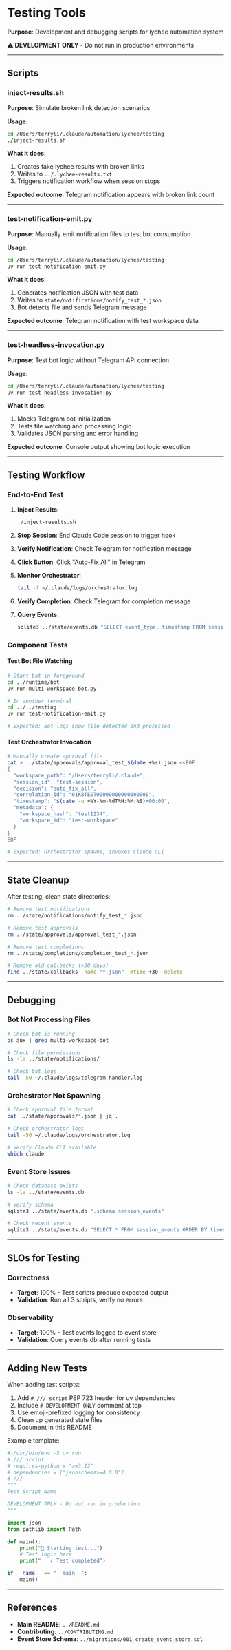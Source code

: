 # Testing Tools

**Purpose**: Development and debugging scripts for lychee automation system

**⚠️ DEVELOPMENT ONLY** - Do not run in production environments

---

## Scripts

### inject-results.sh

**Purpose**: Simulate broken link detection scenarios

**Usage**:

```bash
cd /Users/terryli/.claude/automation/lychee/testing
./inject-results.sh
```

**What it does**:

1. Creates fake lychee results with broken links
1. Writes to `../.lychee-results.txt`
1. Triggers notification workflow when session stops

**Expected outcome**: Telegram notification appears with broken link count

---

### test-notification-emit.py

**Purpose**: Manually emit notification files to test bot consumption

**Usage**:

```bash
cd /Users/terryli/.claude/automation/lychee/testing
uv run test-notification-emit.py
```

**What it does**:

1. Generates notification JSON with test data
1. Writes to `state/notifications/notify_test_*.json`
1. Bot detects file and sends Telegram message

**Expected outcome**: Telegram notification with test workspace data

---

### test-headless-invocation.py

**Purpose**: Test bot logic without Telegram API connection

**Usage**:

```bash
cd /Users/terryli/.claude/automation/lychee/testing
uv run test-headless-invocation.py
```

**What it does**:

1. Mocks Telegram bot initialization
1. Tests file watching and processing logic
1. Validates JSON parsing and error handling

**Expected outcome**: Console output showing bot logic execution

---

## Testing Workflow

### End-to-End Test

1. **Inject Results**:

   ```bash
   ./inject-results.sh
   ```

1. **Stop Session**: End Claude Code session to trigger hook

1. **Verify Notification**: Check Telegram for notification message

1. **Click Button**: Click "Auto-Fix All" in Telegram

1. **Monitor Orchestrator**:

   ```bash
   tail -f ~/.claude/logs/orchestrator.log
   ```

1. **Verify Completion**: Check Telegram for completion message

1. **Query Events**:

   ```bash
   sqlite3 ../state/events.db "SELECT event_type, timestamp FROM session_events WHERE correlation_id = '...' ORDER BY timestamp;"
   ```

### Component Tests

#### Test Bot File Watching

```bash
# Start bot in foreground
cd ../runtime/bot
uv run multi-workspace-bot.py

# In another terminal
cd ../../testing
uv run test-notification-emit.py

# Expected: Bot logs show file detected and processed
```

#### Test Orchestrator Invocation

```bash
# Manually create approval file
cat > ../state/approvals/approval_test_$(date +%s).json <<EOF
{
  "workspace_path": "/Users/terryli/.claude",
  "session_id": "test-session",
  "decision": "auto_fix_all",
  "correlation_id": "01K8TEST00000000000000000",
  "timestamp": "$(date -u +%Y-%m-%dT%H:%M:%S)+00:00",
  "metadata": {
    "workspace_hash": "test1234",
    "workspace_id": "test-workspace"
  }
}
EOF

# Expected: Orchestrator spawns, invokes Claude CLI
```

---

## State Cleanup

After testing, clean state directories:

```bash
# Remove test notifications
rm ../state/notifications/notify_test_*.json

# Remove test approvals
rm ../state/approvals/approval_test_*.json

# Remove test completions
rm ../state/completions/completion_test_*.json

# Remove old callbacks (>30 days)
find ../state/callbacks -name "*.json" -mtime +30 -delete
```

---

## Debugging

### Bot Not Processing Files

```bash
# Check bot is running
ps aux | grep multi-workspace-bot

# Check file permissions
ls -la ../state/notifications/

# Check bot logs
tail -50 ~/.claude/logs/telegram-handler.log
```

### Orchestrator Not Spawning

```bash
# Check approval file format
cat ../state/approvals/*.json | jq .

# Check orchestrator logs
tail -50 ~/.claude/logs/orchestrator.log

# Verify Claude CLI available
which claude
```

### Event Store Issues

```bash
# Check database exists
ls -la ../state/events.db

# Verify schema
sqlite3 ../state/events.db ".schema session_events"

# Check recent events
sqlite3 ../state/events.db "SELECT * FROM session_events ORDER BY timestamp DESC LIMIT 10;"
```

---

## SLOs for Testing

### Correctness

- **Target**: 100% - Test scripts produce expected output
- **Validation**: Run all 3 scripts, verify no errors

### Observability

- **Target**: 100% - Test events logged to event store
- **Validation**: Query events.db after running tests

---

## Adding New Tests

When adding test scripts:

1. Add `# /// script` PEP 723 header for uv dependencies
1. Include `# DEVELOPMENT ONLY` comment at top
1. Use emoji-prefixed logging for consistency
1. Clean up generated state files
1. Document in this README

Example template:

```python
#!/usr/bin/env -S uv run
# /// script
# requires-python = ">=3.12"
# dependencies = ["jsonschema>=4.0.0"]
# ///
"""
Test Script Name

DEVELOPMENT ONLY - Do not run in production
"""

import json
from pathlib import Path

def main():
    print("🧪 Starting test...")
    # Test logic here
    print("   ✓ Test completed")

if __name__ == "__main__":
    main()
```

---

## References

- **Main README**: `../README.md`
- **Contributing**: `../CONTRIBUTING.md`
- **Event Store Schema**: `../migrations/001_create_event_store.sql`
